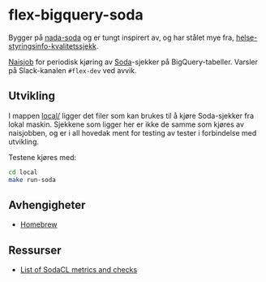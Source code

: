 # flex-bigquery-soda

Bygger på [nada-soda](https://github.com/navikt/nada-soda) og er tungt inspirert av, og har stålet mye fra, [helse-styringsinfo-kvalitetssjekk](https://github.com/navikt/helse-styringsinfo-kvalitetssjekk).

[Naisjob](https://doc.nais.io/naisjob/) for periodisk kjøring av [Soda](https://www.soda.io/)-sjekker på BigQuery-tabeller. Varsler på Slack-kanalen `#flex-dev` ved avvik.

## Utvikling

I mappen [local/](local/) ligger det filer som kan brukes til å kjøre Soda-sjekker fra lokal maskin. Sjekkene som ligger her er ikke de samme som kjøres av naisjobben, og er i all hovedak ment for testing av tester i forbindelse med utvikling.

Testene kjøres med:

```sh
cd local
make run-soda
```

## Avhengigheter

- [Homebrew](https://brew.sh/)

## Ressurser

- [List of SodaCL metrics and checks](https://docs.soda.io/soda-cl/metrics-and-checks.html#list-of-sodacl-metrics-and-checks)
